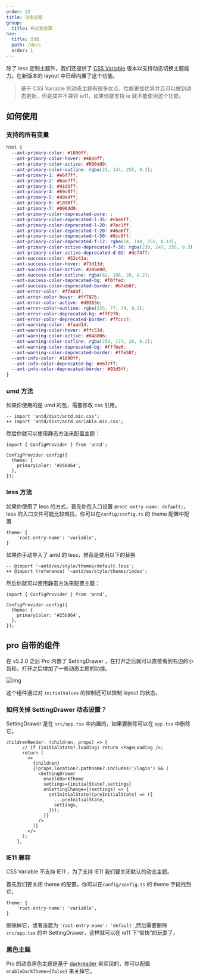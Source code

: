 ```yaml
---
order: 22
title: 动态主题
group:
  title: 样式和资源
nav:
  title: 文档
  path: /docs
  order: 1
---
```


除了 less 定制主题外，我们还提供了 [CSS Variable](https://developer.mozilla.org/en-US/docs/Web/CSS/Using_CSS_custom_properties) 版本以支持动态切换主题能力。在新版本的 layout 中已经内置了这个功能。

> 基于 CSS Variable 的动态主题有很多优点，性能更加优异并且可以做到动态更新，但是其并不兼容 ie11，如果你要支持 ie 就不能使用这个功能。

## 如何使用

### 支持的所有变量

```css | pure
html {
  --ant-primary-color: #1890ff;
  --ant-primary-color-hover: #40a9ff;
  --ant-primary-color-active: #096dd9;
  --ant-primary-color-outline: rgba(24, 144, 255, 0.2);
  --ant-primary-1: #e6f7ff;
  --ant-primary-2: #bae7ff;
  --ant-primary-3: #91d5ff;
  --ant-primary-4: #69c0ff;
  --ant-primary-5: #40a9ff;
  --ant-primary-6: #1890ff;
  --ant-primary-7: #096dd9;
  --ant-primary-color-deprecated-pure: ;
  --ant-primary-color-deprecated-l-35: #cbe6ff;
  --ant-primary-color-deprecated-l-20: #7ec1ff;
  --ant-primary-color-deprecated-t-20: #46a6ff;
  --ant-primary-color-deprecated-t-50: #8cc8ff;
  --ant-primary-color-deprecated-f-12: rgba(24, 144, 255, 0.12);
  --ant-primary-color-active-deprecated-f-30: rgba(230, 247, 255, 0.3);
  --ant-primary-color-active-deprecated-d-02: #dcf4ff;
  --ant-success-color: #52c41a;
  --ant-success-color-hover: #73d13d;
  --ant-success-color-active: #389e0d;
  --ant-success-color-outline: rgba(82, 196, 26, 0.2);
  --ant-success-color-deprecated-bg: #f6ffed;
  --ant-success-color-deprecated-border: #b7eb8f;
  --ant-error-color: #ff4d4f;
  --ant-error-color-hover: #ff7875;
  --ant-error-color-active: #d9363e;
  --ant-error-color-outline: rgba(255, 77, 79, 0.2);
  --ant-error-color-deprecated-bg: #fff2f0;
  --ant-error-color-deprecated-border: #ffccc7;
  --ant-warning-color: #faad14;
  --ant-warning-color-hover: #ffc53d;
  --ant-warning-color-active: #d48806;
  --ant-warning-color-outline: rgba(250, 173, 20, 0.2);
  --ant-warning-color-deprecated-bg: #fffbe6;
  --ant-warning-color-deprecated-border: #ffe58f;
  --ant-info-color: #1890ff;
  --ant-info-color-deprecated-bg: #e6f7ff;
  --ant-info-color-deprecated-border: #91d5ff;
}
```

### umd 方法

如果你使用的是 umd 的包，需要修改 css 引用。

```tsx | pure
-- import 'antd/dist/antd.min.css';
++ import 'antd/dist/antd.variable.min.css';
```

然后你就可以使用静态方法来配置主题：

```tsx | pure
import { ConfigProvider } from 'antd';

ConfigProvider.config({
  theme: {
    primaryColor: '#25b864',
  },
});
```

### less 方法

如果你使用了 less 的方式，首先你在入口设置 `@root-entry-name: default;`，less 的入口文件可能比较难找，你可以在`config/config.ts` 的 theme 配置中配置

```tsx | pure
theme: {
    'root-entry-name': 'variable',
}
```

如果你手动导入了 antd 的 less，推荐是使用以下的替换

```less | pure
-- @import '~antd/es/style/themes/default.less';
++ @import (reference) '~antd/es/style/themes/index';
```

然后你就可以使用静态方法来配置主题：

```tsx | pure
import { ConfigProvider } from 'antd';

ConfigProvider.config({
  theme: {
    primaryColor: '#25b864',
  },
});
```

## pro 自带的组件

在 v5.2.0 之后 Pro 内置了 SettingDrawer ，在打开之后就可以直接看到右边的小齿轮，打开之后增加了一些动态主题的功能。

![img](https://gw.alipayobjects.com/zos/antfincdn/7%269blFI8X/0C9925F5-9479-443A-B71D-65CCDAF69B80.png)

这个组件通过对 `initialValues` 的控制还可以控制 layout 的状态。

### 如何关掉 SettingDrawer 动态设置？

SettingDrawer 是在 `src/app.tsx` 中内置的，如果要删除可以在 `app.tsx` 中删除它。

```tsx | pure
childrenRender: (children, props) => {
      // if (initialState?.loading) return <PageLoading />;
      return (
        <>
          {children}
          {!props.location?.pathname?.includes('/login') && (
            <SettingDrawer
              enableDarkTheme
              settings={initialState?.settings}
              onSettingChange={(settings) => {
                setInitialState((preInitialState) => ({
                  ...preInitialState,
                  settings,
                }));
              }}
            />
          )}
        </>
      );
    },
```

### IE11 兼容

CSS Variable 不支持 IE11 ，为了支持 IE11 我们要关闭默认的动态主题。

首先我们要关闭 theme 的配置，你可以在`config/config.ts` 的 theme 字段找到它，

```tsx | pure
theme: {
    'root-entry-name': 'variable',
}
```

删除掉它，或者设置为 `'root-entry-name': 'default'`,然后需要删除 `src/app.tsx` 的中 SettingDrawer，这样就可以在 ie11 下“愉快”的玩耍了。

### 黑色主题

Pro 的动态黑色主题是基于 [darkreader](https://github.com/darkreader/darkreader) 来实现的，你可以配置 `enableDarkTheme={false}` 来关掉它。
